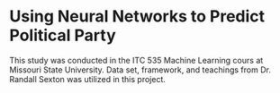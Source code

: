 # Using Neural Networks to Predict Political Party

This study was conducted in the ITC 535 Machine Learning cours at Missouri State University. Data set, framework, and teachings from Dr. Randall Sexton was utilized in this project.
